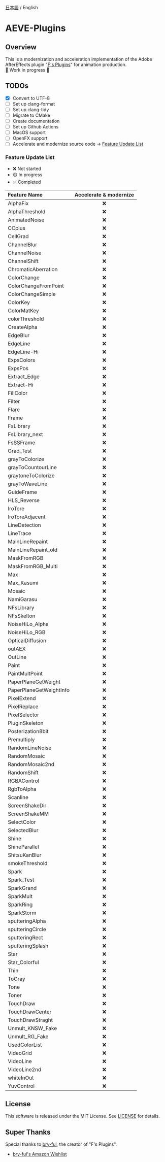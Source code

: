 [日本語](README.md) / English

# AEVE-Plugins

## Overview

This is a modernization and acceleration implementation of the Adobe
AfterEffects plugin
"[F's Plugins](https://github.com/bryful/F-s-PluginsProjects)" for animation
production.\
🚧 Work in progress 🚧

## TODOs

- [x] Convert to UTF-8
- [ ] Set up clang-format
- [ ] Set up clang-tidy
- [ ] Migrate to CMake
- [ ] Create documentation
- [ ] Set up Github Actions
- [ ] MacOS support
- [ ] OpenFX support
- [ ] Accelerate and modernize source code →
      [Feature Update List](#feature-update-list)

### Feature Update List

- ❌ Not started
- 🟡 In progress
- ✅ Completed

| Feature Name            | Accelerate & modernize |
| :---------------------- | :--------------------: |
| AlphaFix                |           ❌           |
| AlphaThreshold          |           ❌           |
| AnimatedNoise           |           ❌           |
| CCplus                  |           ❌           |
| CellGrad                |           ❌           |
| ChannelBlur             |           ❌           |
| ChannelNoise            |           ❌           |
| ChannelShift            |           ❌           |
| ChromaticAberration     |           ❌           |
| ColorChange             |           ❌           |
| ColorChangeFromPoint    |           ❌           |
| ColorChangeSimple       |           ❌           |
| ColorKey                |           ❌           |
| ColorMatKey             |           ❌           |
| colorThreshold          |           ❌           |
| CreateAlpha             |           ❌           |
| EdgeBlur                |           ❌           |
| EdgeLine                |           ❌           |
| EdgeLine-Hi             |           ❌           |
| ExpsColors              |           ❌           |
| ExpsPos                 |           ❌           |
| Extract_Edge            |           ❌           |
| Extract-Hi              |           ❌           |
| FillColor               |           ❌           |
| Filter                  |           ❌           |
| Flare                   |           ❌           |
| Frame                   |           ❌           |
| FsLibrary               |           ❌           |
| FsLibrary_next          |           ❌           |
| FsSSFrame               |           ❌           |
| Grad_Test               |           ❌           |
| grayToColorize          |           ❌           |
| grayToCountourLine      |           ❌           |
| graytoneToColorize      |           ❌           |
| grayToWaveLine          |           ❌           |
| GuideFrame              |           ❌           |
| HLS_Reverse             |           ❌           |
| IroTore                 |           ❌           |
| IroToreAdjacent         |           ❌           |
| LineDetection           |           ❌           |
| LineTrace               |           ❌           |
| MainLineRepaint         |           ❌           |
| MainLineRepaint_old     |           ❌           |
| MaskFromRGB             |           ❌           |
| MaskFromRGB_Multi       |           ❌           |
| Max                     |           ❌           |
| Max_Kasumi              |           ❌           |
| Mosaic                  |           ❌           |
| NamiGarasu              |           ❌           |
| NFsLibrary              |           ❌           |
| NFsSkelton              |           ❌           |
| NoiseHiLo_Alpha         |           ❌           |
| NoiseHiLo_RGB           |           ❌           |
| OpticalDiffusion        |           ❌           |
| outAEX                  |           ❌           |
| OutLine                 |           ❌           |
| Paint                   |           ❌           |
| PaintMultPoint          |           ❌           |
| PaperPlaneGetWeight     |           ❌           |
| PaperPlaneGetWeightInfo |           ❌           |
| PixelExtend             |           ❌           |
| PixelReplace            |           ❌           |
| PixelSelector           |           ❌           |
| PluginSkeleton          |           ❌           |
| Posterization8bit       |           ❌           |
| Premultiply             |           ❌           |
| RandomLineNoise         |           ❌           |
| RandomMosaic            |           ❌           |
| RandomMosaic2nd         |           ❌           |
| RandomShift             |           ❌           |
| RGBAControl             |           ❌           |
| RgbToAlpha              |           ❌           |
| Scanline                |           ❌           |
| ScreenShakeDir          |           ❌           |
| ScreenShakeMM           |           ❌           |
| SelectColor             |           ❌           |
| SelectedBlur            |           ❌           |
| Shine                   |           ❌           |
| ShineParallel           |           ❌           |
| ShitsuKanBlur           |           ❌           |
| smokeThreshold          |           ❌           |
| Spark                   |           ❌           |
| Spark_Test              |           ❌           |
| SparkGrand              |           ❌           |
| SparkMult               |           ❌           |
| SparkRing               |           ❌           |
| SparkStorm              |           ❌           |
| sputteringAlpha         |           ❌           |
| sputteringCircle        |           ❌           |
| sputteringRect          |           ❌           |
| sputteringSplash        |           ❌           |
| Star                    |           ❌           |
| Star_Colorful           |           ❌           |
| Thin                    |           ❌           |
| ToGray                  |           ❌           |
| Tone                    |           ❌           |
| Toner                   |           ❌           |
| TouchDraw               |           ❌           |
| TouchDrawCenter         |           ❌           |
| TouchDrawStraght        |           ❌           |
| Unmult_KNSW_Fake        |           ❌           |
| Unmult_RG_Fake          |           ❌           |
| UsedColorList           |           ❌           |
| VideoGrid               |           ❌           |
| VideoLine               |           ❌           |
| VideoLine2nd            |           ❌           |
| whiteInOut              |           ❌           |
| YuvControl              |           ❌           |

## License

This software is released under the MIT License. See [LICENSE](LICENSE) for
details.

## Super Thanks

Special thanks to [bry-ful](https://github.com/bryful), the creator of "F's
Plugins".

- [bry-ful's Amazon Wishlist](https://www.amazon.co.jp/hz/wishlist/ls/2ME5VSS8WJOX8?ref_=wl_sha)
